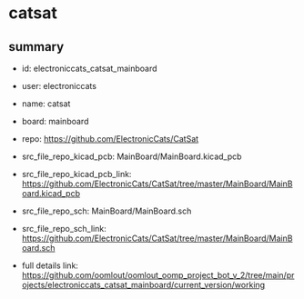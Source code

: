 # catsat
 
## summary 
* id: electroniccats_catsat_mainboard
* user: electroniccats
* name: catsat
* board: mainboard
* repo: https://github.com/ElectronicCats/CatSat
* src_file_repo_kicad_pcb: MainBoard/MainBoard.kicad_pcb
* src_file_repo_kicad_pcb_link: https://github.com/ElectronicCats/CatSat/tree/master/MainBoard/MainBoard.kicad_pcb


* src_file_repo_sch: MainBoard/MainBoard.sch
* src_file_repo_sch_link: https://github.com/ElectronicCats/CatSat/tree/master/MainBoard/MainBoard.sch
* full details link: https://github.com/oomlout/oomlout_oomp_project_bot_v_2/tree/main/projects/electroniccats_catsat_mainboard/current_version/working  






